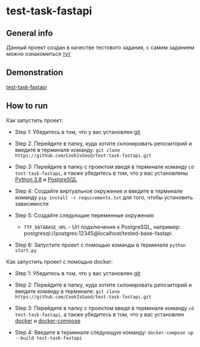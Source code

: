 # test-task-fastapi
## General info
Данный проект создан в качестве тестового задания, с самим заданием можно ознакомиться [тут](https://disk.yandex.ru/d/VrqJcKmbPajQcg)

## Demonstration
[test-task-fastapi](https://test-task-fastapi.herokuapp.com/)

## How to run
Как запустить проект:
- Step 1: Убедитесь в том, что у вас установлен [git](https://git-scm.com/book/en/v2/Getting-Started-Installing-Git)

- Step 2: Перейдите в папку, куда хотите склонировать репозиторий и введите в терминале команду: `git clone https://github.com/CookIsGood/test-task-fastapi.git`

- Step 3: Перейдите в папку с проектом введя в терминале команду `cd test-task-fastapi`, а также убедитесь в том, что у вас установлены [Python 3.8](https://www.python.org/downloads/) и [PostgreSQL](https://www.postgresql.org/download/)

- Step 4: Создайте виртуальное окружение и введите в терминале команду `pip install -r requirements.txt` для того, чтобы установить зависимости

- Step 5: Создайте следующие переменные окружения:
	- `TTF_DATABASE_URL` - Url подключения к PostgreSQL, например: postgresql://postgres:12345@localhost/tested-base-fastapi

- Step 6: Запустите проект с помощью команды в терминале `python start.py`
	
Как запустить проект с помощью docker:
- Step 1: Убедитесь в том, что у вас установлен [git](https://git-scm.com/book/en/v2/Getting-Started-Installing-Git)

- Step 2: Перейдите в папку, куда хотите склонировать репозиторий и введите команду в терминале: `git clone https://github.com/CookIsGood/test-task-fastapi.git`

- Step 3: Перейдите в папку с проектом введя в терминале команду `cd test-task-fastapi`, а также убедитесь в том, что у вас установлен [docker](https://docs.docker.com/engine/install/) и [docker-compose](https://docs.docker.com/compose/install/)

- Step 4: Введите в терминале следующую команду: `docker-compose up --build test-task-fastapi`